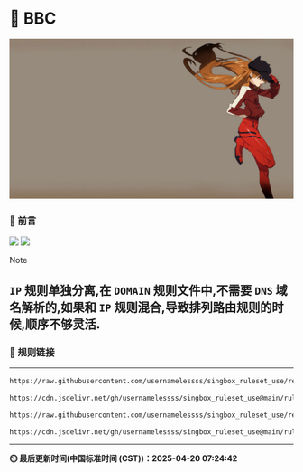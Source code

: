 
# 🧸 BBC
![](https://raw.githubusercontent.com/usernamelessss/picture-bed/main/images/202504042256831.jpg)
### 📣 前言
![](https://shields.io/badge/-移除重复规则-ff69b4) ![](https://shields.io/badge/-IP&nbsp;规则单独存放不与&nbsp;DOMAIN&nbsp;等混合-green)
> [!NOTE]
**`IP` 规则单独分离,在 `DOMAIN` 规则文件中,不需要 `DNS` 域名解析的,如果和 `IP` 规则混合,导致排列路由规则的时候,顺序不够灵活.**
---

###  🔗 规则链接
---

```url
https://raw.githubusercontent.com/usernamelessss/singbox_ruleset_use/refs/heads/main/rule/BBC/BBC_No_IP.json
```

```url
https://cdn.jsdelivr.net/gh/usernamelessss/singbox_ruleset_use@main/rule/BBC/BBC_No_IP.json
```

```url
https://raw.githubusercontent.com/usernamelessss/singbox_ruleset_use/refs/heads/main/rule/BBC/BBC_No_IP.srs
```

```url
https://cdn.jsdelivr.net/gh/usernamelessss/singbox_ruleset_use@main/rule/BBC/BBC_No_IP.srs
```

---
**⏲️ 最后更新时间(中国标准时间 (CST))：2025-04-20 07:24:42**